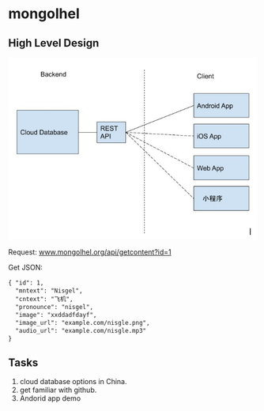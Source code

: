 # mongolhel

[architecture]: assets/design_arch.JPG "architecture"

## High Level Design
![alt text][architecture]


Request: www.mongolhel.org/api/getcontent?id=1

Get JSON:
  ``` 
  { "id": 1,
    "mntext": "Nisgel",
    "cntext": "飞机",
    "pronounce": "nisgel",
    "image": "xxddadfdayf",
    "image_url": "example.com/nisgle.png",
    "audio_url": "example.com/nisgle.mp3"
  } 
  ```
  
  
  ## Tasks

  1. cloud database options in China.
  2. get familiar with github.
  3. Andorid app demo 
